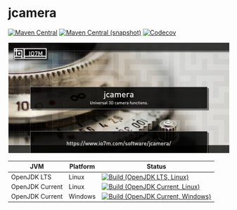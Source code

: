 jcamera
===

[![Maven Central](https://img.shields.io/maven-central/v/com.io7m.jcamera/com.io7m.jcamera.svg?style=flat-square)](http://search.maven.org/#search%7Cga%7C1%7Cg%3A%22com.io7m.jcamera%22)
[![Maven Central (snapshot)](https://img.shields.io/nexus/s/https/oss.sonatype.org/com.io7m.jcamera/com.io7m.jcamera.svg?style=flat-square)](https://oss.sonatype.org/content/repositories/snapshots/com/io7m/jcamera/)
[![Codecov](https://img.shields.io/codecov/c/github/io7m/jcamera.svg?style=flat-square)](https://codecov.io/gh/io7m/jcamera)

![jcamera](./src/site/resources/jcamera.jpg?raw=true)

| JVM             | Platform | Status |
|-----------------|----------|--------|
| OpenJDK LTS     | Linux    | [![Build (OpenJDK LTS, Linux)](https://img.shields.io/github/workflow/status/io7m/jcamera/main-openjdk_lts-linux)](https://github.com/io7m/jcamera/actions?query=workflow%3Amain-openjdk_lts-linux) |
| OpenJDK Current | Linux    | [![Build (OpenJDK Current, Linux)](https://img.shields.io/github/workflow/status/io7m/jcamera/main-openjdk_current-linux)](https://github.com/io7m/jcamera/actions?query=workflow%3Amain-openjdk_current-linux)
| OpenJDK Current | Windows  | [![Build (OpenJDK Current, Windows)](https://img.shields.io/github/workflow/status/io7m/jcamera/main-openjdk_current-windows)](https://github.com/io7m/jcamera/actions?query=workflow%3Amain-openjdk_current-windows)

